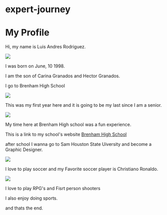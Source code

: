 # expert-journey

<html>
<head>
<title>
</title>
</head>
<body>
<h1>My Profile</h1>
<p>Hi, my name is Luis Andres Rodriguez.</p><body><img src ="https://scontent.cdninstagram.com/t51.2885-15/s320x320/e35/10632523_1018795108192619_1746195084_n.jpg?ig_cache_key=MTIyMjc1MjExNzQyODEyNjM0Ng%3D%3D.2.l"/></body>
<p> I was born on June, 10 1998.</p>
<p>I am the son of Carina Granados and Hector Granados.</p>
<p>I go to Brenham High School</p><body><img src = "http://kwhi.com/wp-content/uploads/2014/04/Icon-Brenham-High-School.jpg"/></body>
<p>This was my first year here and it is going to be my last since I am a senior.</p><body><img src = "http://www.materdei.org/apps/download/WemnwgHoJPuAw6alLkJPBMvSGI4KFtKVCz2rKQkAHY1Z3xpS.jpg/Class%20of%202016.jpg"/></body>
<p>My time here at Brenham High school was a fun experience.</p>
<body> This is a link to my school's website <a href ="http://www.brenhamisd.net/">Brenham High School</a></body>
<p>after school I wanna go to Sam Houston State Uiversity and become a Graphic Designer.</p><body><img src = "http://i204.photobucket.com/albums/bb253/kaityander123/SamHoustonStateUniversity.jpg"/></body>

</body>
</html>


<p>I love to play soccer and my Favorite soccer player is Christiano Ronaldo.</p><body><img src ="http://f.tqn.com/y/worldsoccer/1/W/b/K/-/-/Cristiano_Ronaldo_real_madrid_486300423.jpg"/></body>

<p>I love to play RPG's and Fisrt person shooters </p>
<p>I also enjoy doing sports.</p>

<p>and thats the end.</p>

